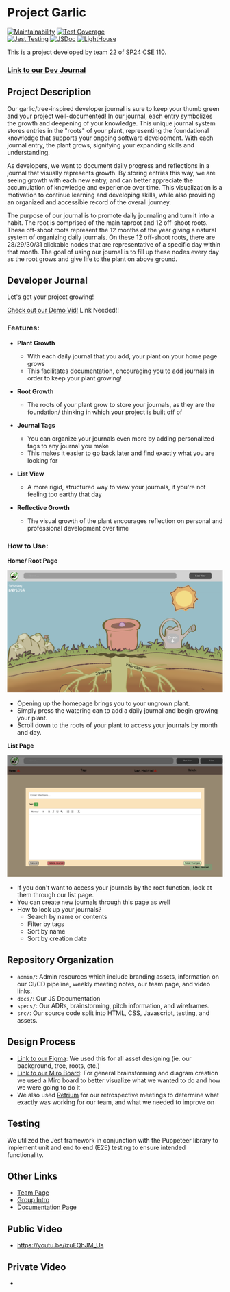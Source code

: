 # Project **Garlic**

[![Maintainability](https://api.codeclimate.com/v1/badges/89c9e08de03e1c342c76/maintainability)](https://codeclimate.com/github/cse110-sp24-group22/cse110-sp24-group22/maintainability)
[![Test Coverage](https://api.codeclimate.com/v1/badges/89c9e08de03e1c342c76/test_coverage)](https://codeclimate.com/github/cse110-sp24-group22/cse110-sp24-group22/test_coverage)\
[![Jest Testing](https://github.com/cse110-sp24-group22/cse110-sp24-group22/actions/workflows/Jest.yml/badge.svg)](https://github.com/cse110-sp24-group22/cse110-sp24-group22/actions/workflows/Jest.yml)
[![JSDoc](https://github.com/cse110-sp24-group22/cse110-sp24-group22/actions/workflows/Lint&Doc.yml/badge.svg)](https://github.com/cse110-sp24-group22/cse110-sp24-group22/actions/workflows/Lint&Doc.yml)
[![LightHouse](https://github.com/cse110-sp24-group22/cse110-sp24-group22/actions/workflows/lighthouse.yml/badge.svg)](https://github.com/cse110-sp24-group22/cse110-sp24-group22/actions/workflows/lighthouse.yml)

This is a project developed by team 22 of SP24 CSE 110.

### [Link to our Dev Journal](https://cse110-sp24-group22.github.io/cse110-sp24-group22/src/html/home.html)

## Project Description

Our garlic/tree-inspired developer journal is sure to keep your thumb green and your project well-documented! In our journal, each entry symbolizes the growth and deepening of your knowledge. This unique journal system stores entries in the "roots" of your plant, representing the foundational knowledge that supports your ongoing software development. With each journal entry, the plant grows, signifying your expanding skills and understanding.

As developers, we want to document daily progress and reflections in a journal that visually represents growth. By storing entries this way, we are seeing growth with each new entry, and can better appreciate the accumulation of knowledge and experience over time. This visualization is a motivation to continue learning and developing skills, while also providing an organized and accessible record of the overall journey.

The purpose of our journal is to promote daily journaling and turn it into a habit. The root is comprised of the main taproot and 12 off-shoot roots. These off-shoot roots represent the 12 months of the year giving a natural system of organizing daily journals. On these 12 off-shoot roots, there are 28/29/30/31 clickable nodes that are representative of a specific day within that month. The goal of using our journal is to fill up these nodes every day as the root grows and give life to the plant on above ground. 

## Developer Journal

Let's get your project growing!

[Check out our Demo Vid!]() Link Needed!!

### **Features:**
   
- **Plant Growth**
   - With each daily journal that you add, your plant on your home page grows
   - This facilitates documentation, encouraging you to add journals in order to keep your plant growing!

- **Root Growth**
   - The roots of your plant grow to store your journals, as they are the foundation/ thinking in which your project is built off of

- **Journal Tags**
   - You can organize your journals even more by adding personalized tags to any journal you make
   - This makes it easier to go back later and find exactly what you are looking for

- **List View**
   - A more rigid, structured way to view your journals, if you're not feeling too earthy that day

- **Reflective Growth**
  - The visual growth of the plant encourages reflection on personal and professional development over time

### **How to Use:**

**Home/ Root Page**

![Home Page](admin/branding/home-page.png)

   - Opening up the homepage brings you to your ungrown plant.
   - Simply press the watering can to add a daily journal and begin growing your plant.
   - Scroll down to the roots of your plant to access your journals by month and day.
  
**List Page**

![Home Page](admin/branding/list-page-text.png)

   - If you don't want to access your journals by the root function, look at them through our list page.
   - You can create new journals through this page as well
   - How to look up your journals?
     - Search by name or contents
     - Filter by tags
     - Sort by name
     - Sort by creation date

## Repository Organization

- `admin/`: Admin resources which include branding assets, information on our CI/CD pipeline, weekly meeting notes, our team page, and video links.
- `docs/`: Our JS Documentation
- `specs/`: Our ADRs, brainstorming, pitch information, and wireframes.
- `src/`: Our source code split into HTML, CSS, Javascript, testing, and assets.

## Design Process
- [Link to our Figma](https://www.figma.com/design/jI9imcuPdGE3AL2bU9qolt/Project-Workfllow?node-id=0-1&t=UjUWEJOyvV7pFALc-0): We used this for all asset designing (ie. our background, tree, roots, etc.)
- [Link to our Miro Board](https://miro.com/app/board/uXjVKNpuLc0=/): For general brainstorming and diagram creation we used a Miro board to better visualize what we wanted to do and how we were going to do it
- We also used [Retrium](https://www.retrium.com/) for our retrospective meetings to determine what exactly was working for our team, and what we needed to improve on 

## Testing
We utilized the Jest framework in conjunction with the Puppeteer library to implement unit and end to end (E2E) testing to ensure intended functionality.

## Other Links
- [Team Page](https://cse110-sp24-group22.github.io/cse110-sp24-group22/admin/team.html)
- [Group Intro](https://youtu.be/Pr2DBvsQnfE)
- [Documentation Page](https://cse110-sp24-group22.github.io/cse110-sp24-group22/docs/index.html)

## Public Video
- https://youtu.be/izuEQhJM_Us

## Private Video
- 